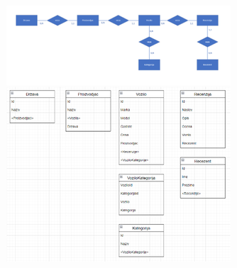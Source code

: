 ![Example Image](https://github.com/stefanmilovanovic/VozilaAPI/blob/main/DB.png)
![Example Image](https://github.com/stefanmilovanovic/VozilaAPI/blob/main/Models.png)
